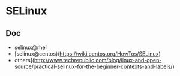 # SELinux

## Doc

* [selinux@rhel](https://access.redhat.com/documentation/en-US/Red_Hat_Enterprise_Linux/7/html/SELinux_Users_and_Administrators_Guide/)
* [selinux@centos)(https://wiki.centos.org/HowTos/SELinux)
* others](http://www.techrepublic.com/blog/linux-and-open-source/practical-selinux-for-the-beginner-contexts-and-labels/)


